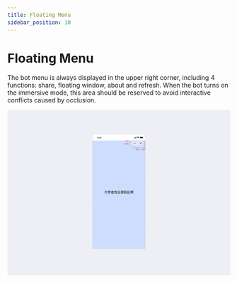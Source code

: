 ```yaml
---
title: Floating Menu
sidebar_position: 10
---
```


# Floating Menu

The bot menu is always displayed in the upper right corner, including 4 functions: share, floating window, about and refresh. When the bot turns on the immersive mode, this area should be reserved to avoid interactive conflicts caused by occlusion.

![TODO: English Version Img, Nav-capsule](./overview-nav-capsule.png)
